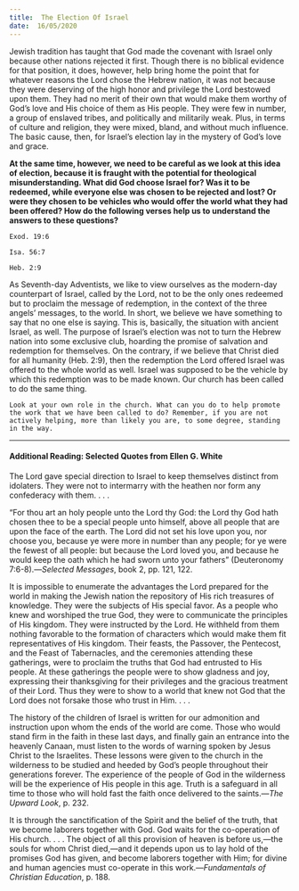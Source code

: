 ```yaml
---
title:  The Election Of Israel 
date:  16/05/2020
---
```


Jewish tradition has taught that God made the covenant with Israel only because other nations rejected it first. Though there is no biblical evidence for that position, it does, however, help bring home the point that for whatever reasons the Lord chose the Hebrew nation, it was not because they were deserving of the high honor and privilege the Lord bestowed upon them. They had no merit of their own that would make them worthy of God’s love and His choice of them as His people. They were few in number, a group of enslaved tribes, and politically and militarily weak. Plus, in terms of culture and religion, they were mixed, bland, and without much influence. The basic cause, then, for Israel’s election lay in the mystery of God’s love and grace.

**At the same time, however, we need to be careful as we look at this idea of election, because it is fraught with the potential for theological misunderstanding. What did God choose Israel for? Was it to be redeemed, while everyone else was chosen to be rejected and lost? Or were they chosen to be vehicles who would offer the world what they had been offered? How do the following verses help us to understand the answers to these questions?**

`Exod. 19:6`

`Isa. 56:7`

`Heb. 2:9`

As Seventh-day Adventists, we like to view ourselves as the modern-day counterpart of Israel, called by the Lord, not to be the only ones redeemed but to proclaim the message of redemption, in the context of the three angels’ messages, to the world. In short, we believe we have something to say that no one else is saying. This is, basically, the situation with ancient Israel, as well. The purpose of Israel’s election was not to turn the Hebrew nation into some exclusive club, hoarding the promise of salvation and redemption for themselves. On the contrary, if we believe that Christ died for all humanity (Heb. 2:9), then the redemption the Lord offered Israel was offered to the whole world as well. Israel was supposed to be the vehicle by which this redemption was to be made known. Our church has been called to do the same thing.

`Look at your own role in the church. What can you do to help promote the work that we have been called to do? Remember, if you are not actively helping, more than likely you are, to some degree, standing in the way.`

---

#### Additional Reading: Selected Quotes from Ellen G. White

The Lord gave special direction to Israel to keep themselves distinct from idolaters. They were not to intermarry with the heathen nor form any confederacy with them. . . .

“For thou art an holy people unto the Lord thy God: the Lord thy God hath chosen thee to be a special people unto himself, above all people that are upon the face of the earth. The Lord did not set his love upon you, nor choose you, because ye were more in number than any people; for ye were the fewest of all people: but because the Lord loved you, and because he would keep the oath which he had sworn unto your fathers” (Deuteronomy 7:6-8).—_Selected Messages_, book 2, pp. 121, 122.

It is impossible to enumerate the advantages the Lord prepared for the world in making the Jewish nation the repository of His rich treasures of knowledge. They were the subjects of His special favor. As a people who knew and worshiped the true God, they were to communicate the principles of His kingdom. They were instructed by the Lord. He withheld from them nothing favorable to the formation of characters which would make them fit representatives of His kingdom. Their feasts, the Passover, the Pentecost, and the Feast of Tabernacles, and the ceremonies attending these gatherings, were to proclaim the truths that God had entrusted to His people. At these gatherings the people were to show gladness and joy, expressing their thanksgiving for their privileges and the gracious treatment of their Lord. Thus they were to show to a world that knew not God that the Lord does not forsake those who trust in Him. . . .

The history of the children of Israel is written for our admonition and instruction upon whom the ends of the world are come. Those who would stand firm in the faith in these last days, and finally gain an entrance into the heavenly Canaan, must listen to the words of warning spoken by Jesus Christ to the Israelites. These lessons were given to the church in the wilderness to be studied and heeded by God’s people throughout their generations forever. The experience of the people of God in the wilderness will be the experience of His people in this age. Truth is a safeguard in all time to those who will hold fast the faith once delivered to the saints.—_The Upward Look_, p. 232.

It is through the sanctification of the Spirit and the belief of the truth, that we become laborers together with God. God waits for the co-operation of His church. . . . The object of all this provision of heaven is before us,—the souls for whom Christ died,—and it depends upon us to lay hold of the promises God has given, and become laborers together with Him; for divine and human agencies must co-operate in this work.—_Fundamentals of Christian Education_, p. 188.